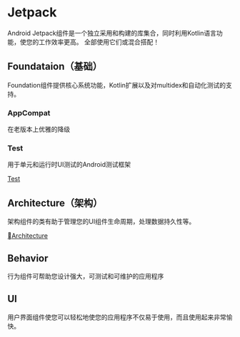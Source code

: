 # Jetpack

Android Jetpack组件是一个独立采用和构建的库集合，同时利用Kotlin语言功能，使您的工作效率更高。 全部使用它们或混合搭配！

## Foundataion（基础）

Foundation组件提供核心系统功能，Kotlin扩展以及对multidex和自动化测试的支持。

### AppCompat

在老版本上优雅的降级

### Test

用于单元和运行时UI测试的Android测试框架

[Test](test.md)

## Architecture（架构）

架构组件的类有助于管理您的UI组件生命周期，处理数据持久性等。

[Architecture](architecturecomponents.md)

## Behavior

行为组件可帮助您设计强大，可测试和可维护的应用程序

## UI

用户界面组件使您可以轻松地使您的应用程序不仅易于使用，而且使用起来非常愉快。

